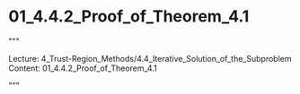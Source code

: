 # 01_4.4.2_Proof_of_Theorem_4.1

"""

Lecture: 4_Trust-Region_Methods/4.4_Iterative_Solution_of_the_Subproblem
Content: 01_4.4.2_Proof_of_Theorem_4.1

"""

